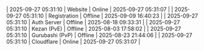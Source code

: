 | 2025-09-27 05:31:10 | Website | Online | 2025-09-27 05:31:07 |
| 2025-09-27 05:31:10 | Registration | Offline | 2025-09-09 16:40:23 |
| 2025-09-27 05:31:10 | Auth Server | Offline | 2025-08-18 09:33:31 |
| 2025-09-27 05:31:10 | Kezan (PvE) | Offline | 2025-08-03 17:58:02 |
| 2025-09-27 05:31:10 | Gurubashi (PvP) | Offline | 2025-08-23 21:44:06 |
| 2025-09-27 05:31:10 | Cloudflare | Online | 2025-09-27 05:31:07 |
